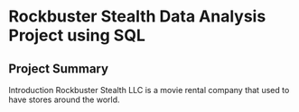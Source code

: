 # Rockbuster Stealth Data Analysis Project using SQL
## Project Summary
Introduction Rockbuster Stealth LLC is a movie rental company that used to have stores around the world. 
